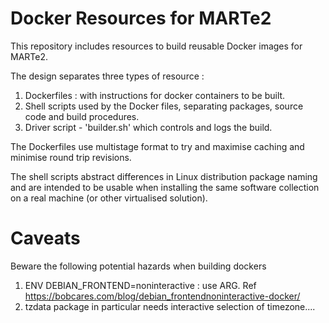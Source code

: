 # Docker Resources for MARTe2

This repository includes resources to build reusable Docker images for MARTe2.

The design separates three types of resource :

1. Dockerfiles : with instructions for docker containers to be built.
1. Shell scripts used by the Docker files, separating packages, source code and build procedures.
1. Driver script - 'builder.sh' which controls and logs the build.

The Dockerfiles use multistage format to try and maximise caching and minimise round trip revisions.

The shell scripts abstract differences in Linux distribution package naming and are intended to be
usable when installing the same software collection on a real machine (or other virtualised solution).

# Caveats

Beware the following potential hazards when building dockers


1. ENV DEBIAN_FRONTEND=noninteractive : use ARG.  Ref https://bobcares.com/blog/debian_frontendnoninteractive-docker/
2. tzdata package in particular needs interactive selection of timezone....
